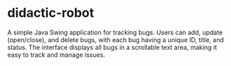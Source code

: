 # didactic-robot
A simple Java Swing application for tracking bugs. Users can add, update (open/close), and delete bugs, with each bug having a unique ID, title, and status. The interface displays all bugs in a scrollable text area, making it easy to track and manage issues. 
